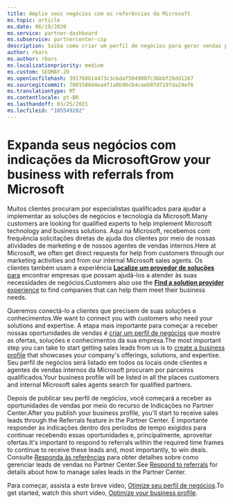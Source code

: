 ```yaml
---
title: Amplie seus negócios com as referências da Microsoft
ms.topic: article
ms.date: 06/19/2020
ms.service: partner-dashboard
ms.subservice: partnercenter-csp
description: Saiba como criar um perfil de negócios para gerar vendas potenciais por meio do recurso de referências do Partner Center e, em seguida, responder a essas referências.
author: rbars
ms.author: rbars
ms.localizationpriority: medium
ms.custom: SEOMAY.20
ms.openlocfilehash: 391768b14473c3cbdaf5049007c36bbf28dd1167
ms.sourcegitcommit: 700150044ea4f1a0b96cb4caeb97d7197da29ef6
ms.translationtype: MT
ms.contentlocale: pt-BR
ms.lasthandoff: 03/25/2021
ms.locfileid: "105549202"
---
```

# <a name="grow-your-business-with-referrals-from-microsoft"></a><span data-ttu-id="90fdb-103">Expanda seus negócios com indicações da Microsoft</span><span class="sxs-lookup"><span data-stu-id="90fdb-103">Grow your business with referrals from Microsoft</span></span>

<span data-ttu-id="90fdb-104">Muitos clientes procuram por especialistas qualificados para ajudar a implementar as soluções de negócios e tecnologia da Microsoft.</span><span class="sxs-lookup"><span data-stu-id="90fdb-104">Many customers are looking for qualified experts to help implement Microsoft technology and business solutions.</span></span> <span data-ttu-id="90fdb-105">Aqui na Microsoft, recebemos com frequência solicitações diretas de ajuda dos clientes por meio de nossas atividades de marketing e de nossos agentes de vendas internos.</span><span class="sxs-lookup"><span data-stu-id="90fdb-105">Here at Microsoft, we often get direct requests for help from customers through our marketing activities and from our internal Microsoft sales agents.</span></span> <span data-ttu-id="90fdb-106">Os clientes também usam a experiência [**Localize um provedor de soluções** para](https://www.microsoft.com/solution-providers/search) encontrar empresas que possam ajudá-los a atender às suas necessidades de negócios.</span><span class="sxs-lookup"><span data-stu-id="90fdb-106">Customers also use the [**Find a solution provider** experience](https://www.microsoft.com/solution-providers/search) to find companies that can help them meet their business needs.</span></span> 

<span data-ttu-id="90fdb-107">Queremos conectá-lo a clientes que precisem de suas soluções e conhecimentos.</span><span class="sxs-lookup"><span data-stu-id="90fdb-107">We want to connect you with customers who need your solutions and expertise.</span></span> <span data-ttu-id="90fdb-108">A etapa mais importante para começar a receber nossas oportunidades de vendas é [criar um perfil de negócios](create-a-marketing-profile.md) que mostre as ofertas, soluções e conhecimentos da sua empresa.</span><span class="sxs-lookup"><span data-stu-id="90fdb-108">The most important step you can take to start getting sales leads from us is to [create a business profile](create-a-marketing-profile.md) that showcases your company's offerings, solutions, and expertise.</span></span> <span data-ttu-id="90fdb-109">Seu perfil de negócios será listado em todos os locais onde clientes e agentes de vendas internos da Microsoft procuram por parceiros qualificados.</span><span class="sxs-lookup"><span data-stu-id="90fdb-109">Your business profile will be listed in all the places customers and internal Microsoft sales agents search for qualified partners.</span></span> 

 <span data-ttu-id="90fdb-110">Depois de publicar seu perfil de negócios, você começará a receber as oportunidades de vendas por meio do recurso de Indicações no Partner Center.</span><span class="sxs-lookup"><span data-stu-id="90fdb-110">After you publish your business profile, you'll start to receive sales leads through the Referrals feature in the Partner Center.</span></span> <span data-ttu-id="90fdb-111">É importante responder às indicações dentro dos períodos de tempo exigidos para continuar recebendo essas oportunidades e, principalmente, aproveitar ofertas.</span><span class="sxs-lookup"><span data-stu-id="90fdb-111">It's important to respond to referrals within the required time frames to continue to receive these leads and, most importantly, to win deals.</span></span> <span data-ttu-id="90fdb-112">Consulte [Responda às referências](manage-leads.md) para obter detalhes sobre como gerenciar leads de vendas no Partner Center.</span><span class="sxs-lookup"><span data-stu-id="90fdb-112">See [Respond to referrals](manage-leads.md) for details about how to manage sales leads in the Partner Center.</span></span>  


<span data-ttu-id="90fdb-113">Para começar, assista a este breve vídeo, [Otimize seu perfil de negócios](https://player.vimeo.com/video/252788046).</span><span class="sxs-lookup"><span data-stu-id="90fdb-113">To get started, watch this short video, [Optimize your business profile](https://player.vimeo.com/video/252788046).</span></span>
